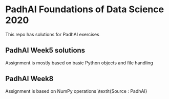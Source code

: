 # PadhAI Foundations of Data Science 2020
This repo has solutions for PadhAI exercises


## PadhAI Week5 solutions
Assignment is mostly based on basic Python objects and file handling

## PadhAI Week8 
Assignment is based on NumPy operations
\textit{Source : PadhAI}
